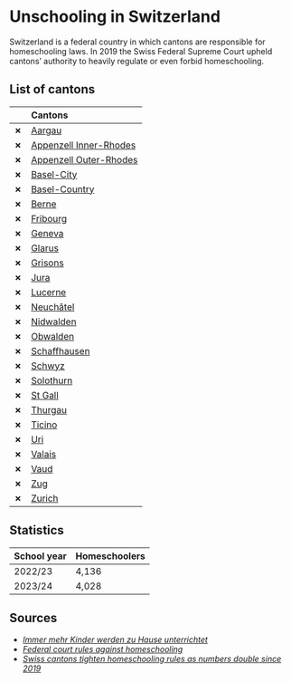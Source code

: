 # Unschooling in Switzerland

Switzerland is a federal country in which cantons are responsible for homeschooling laws.
In 2019 the Swiss Federal Supreme Court upheld cantons’ authority to heavily regulate or even forbid homeschooling.

## List of cantons

|       | Cantons                                             |
| ----- | :-------------------------------------------------- |
| **✗** | [Aargau](Aargau.md)                                 |
| **✗** | [Appenzell Inner-Rhodes](Appenzell-Inner-Rhodes.md) |
| **✗** | [Appenzell Outer-Rhodes](Appenzell-Outer-Rhodes.md) |
| **✗** | [Basel-City](Basel-City.md)                         |
| **✗** | [Basel-Country](Basel-Country.md)                   |
| **✗** | [Berne](Berne.md)                                   |
| **✗** | [Fribourg](Fribourg.md)                             |
| **✗** | [Geneva](Geneva.md)                                 |
| **✗** | [Glarus](Glarus.md)                                 |
| **✗** | [Grisons](Grisons.md)                               |
| **✗** | [Jura](Jura.md)                                     |
| **✗** | [Lucerne](Lucerne.md)                               |
| **✗** | [Neuchâtel](Neuchâtel.md)                           |
| **✗** | [Nidwalden](Nidwalden.md)                           |
| **✗** | [Obwalden](Obwalden.md)                             |
| **✗** | [Schaffhausen](Schaffhausen.md)                     |
| **✗** | [Schwyz](Schwyz.md)                                 |
| **✗** | [Solothurn](Solothurn.md)                           |
| **✗** | [St Gall](St-Gall.md)                               |
| **✗** | [Thurgau](Thurgau.md)                               |
| **✗** | [Ticino](Ticino.md)                                 |
| **✗** | [Uri](Uri.md)                                       |
| **✗** | [Valais](Valais.md)                                 |
| **✗** | [Vaud](Vaud.md)                                     |
| **✗** | [Zug](Zug.md)                                       |
| **✗** | [Zurich](Zurich.md)                                 |

## Statistics

| School year | Homeschoolers |
| ----------- | ------------- |
| 2022/23     | 4,136         |
| 2023/24     | 4,028         |

## Sources

- [_Immer mehr Kinder werden zu Hause unterrichtet_](https://www.srf.ch/radio-srf-1/homeschooling-in-der-schweiz-immer-mehr-kinder-werden-zu-hause-unterrichtet#:~:text=Im%20Tessin%20ist%20Homeschooling%20verboten,zur%20Gemeinschaftsf%C3%A4higkeit%20wird%20hoch%20gewichtet%C2%BB)
- [_Federal court rules against homeschooling_](https://www.swissinfo.ch/eng/society/education-choices_federal-court-rules-against-homeschooling/45231744)
- [_Swiss cantons tighten homeschooling rules as numbers double since 2019_](https://www.iamexpat.ch/education/education-news/swiss-cantons-tighten-homeschooling-rules-numbers-double-2019#:~:text=Number%20of%20homeschooled%20children%20in,children%20has%20doubled%20since%202019.)
